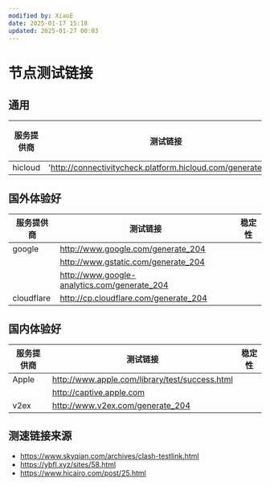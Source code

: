 ```yaml
---
modified by: XiaoE
date: 2025-01-17 15:18
updated: 2025-01-27 00:03
---
```

# 节点测试链接

## 通用

| 服务提供商   | 测试链接                                                         | 稳定性 |
| ------- | ------------------------------------------------------------ | --- |
| hicloud | 'http://connectivitycheck.platform.hicloud.com/generate_204' |     |

## 国外体验好

| 服务提供商      | 测试链接                                         | 稳定性 |
| ---------- | -------------------------------------------- | --- |
| google     | http://www.google.com/generate_204           |     |
|            | http://www.gstatic.com/generate_204          |     |
|            | http://www.google-analytics.com/generate_204 |     |
| cloudflare | http://cp.cloudflare.com/generate_204        |     |

## 国内体验好

| 服务提供商 | 测试链接                                           | 稳定性 |
| ----- | ---------------------------------------------- | --- |
| Apple | http://www.apple.com/library/test/success.html |     |
|       | http://captive.apple.com                       |     |
| v2ex  | http://www.v2ex.com/generate_204               |     |

## 测速链接来源
- https://www.skyqian.com/archives/clash-testlink.html
- https://ybfl.xyz/sites/58.html
- https://www.hicairo.com/post/25.html
